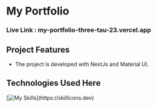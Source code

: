 # My Portfolio

### Live Link : my-portfolio-three-tau-23.vercel.app

## Project Features

- The project is developed with NextJs and Material UI.

## Technologies Used Here

[![My Skills](https://skillicons.dev/icons?i=html,css,nextjs,tailwind,ts,)](https://skillicons.dev)
